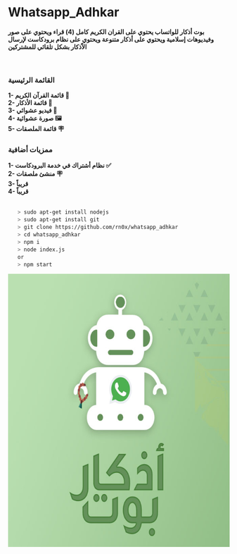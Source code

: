 # Whatsapp_Adhkar
<b>بوت أذكار للواتساب يحتوي على القران الكريم كامل (4) قراء ويحتوي على صور وفيديوهات إسلامية ويحتوي على أذكار متنوعة ويحتوي على نظام برودكاست لإرسال الاّذكار بشكل تلقائي للمشتركين </b><br>
<br><br>


 
### القائمة الرئيسية
<b>1- قائمة القرآن الكريم 📖 </b><br>
<b>2- قائمة الأذكار 📿</b><br>
<b>3- فيديو عشوائي 🎥</b><br>
<b> 4- صورة عشوائية 🖼️ </b><br>
<b> 5- قائمة الملصقات 🪧</b><br>


### ممزيات أضافية
<b>1- نظام أشتراك في خدمة البرودكاست ✅</b><br>
<b>2- منشئ ملصقات 🪧</b><br>
<b>3- قريباً</b><br>
<b> 4- قريباً </b><br>

    
```bash
    
   > sudo apt-get install nodejs
   > sudo apt-get install git
   > git clone https://github.com/rn0x/whatsapp_adhkar
   > cd whatsapp_adhkar
   > npm i
   > node index.js
   or 
   > npm start


```



<p align="center">
  <img align="center" src="/github/1.jpeg" alt="whatsapp_adhkar" width="654" height="620">
</p>

